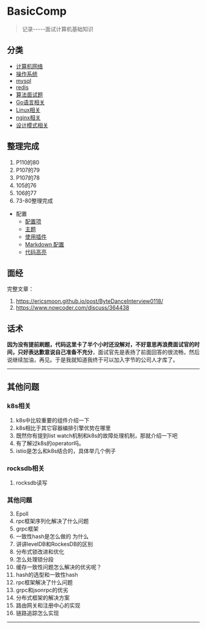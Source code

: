 # BasicComp
> 记录-----面试计算机基础知识

## 分类
<!-- docs/_sidebar.md -->
* [计算机网络](network/)
* [操作系统](os/)
* [mysql](mysql/)
* [redis](redis/)
* [算法面试题](algo/)
* [Go语言相关](go/)
* [Linux相关](Linux/)
* [nginx相关](nginx/)
* [设计模式相关](pattern/)

## 整理完成
1. P110的80
2. P107的79
3. P107的78
4. 105的76
5. 106的77
6. 73-80整理完成

* 配置
  * [配置项](zh-cn/configuration.md)
  * [主题](zh-cn/themes.md)
  * [使用插件](zh-cn/plugins.md)
  * [Markdown 配置](zh-cn/markdown.md)
  * [代码高亮](zh-cn/language-highlight.md)

## 面经
完整文章：
1. https://ericsmoon.github.io/post/ByteDanceInterview0118/
2. https://www.nowcoder.com/discuss/364438

## 话术

**因为没有提前刷题，代码这里卡了半个小时还没解对，不好意思再浪费面试官的时间，只好表达歉意说自己准备不充分**，面试官先是表扬了前面回答的很流畅，然后说继续加油，再见。于是我就知道我终于可以加入字节的公司人才库了。

--------
## 其他问题

### k8s相关
1. k8s中比较重要的组件介绍一下
2. k8s相比于其它容器编排引擎优势在哪里
3. 既然你有提到list watch机制和k8s的故障处理机制，那就介绍一下吧
4. 有了解过k8s的operator吗。
5. istio是怎么和k8s结合的，具体举几个例子


### rocksdb相关
1. rocksdb读写

### 其他问题
3. Epoll
4. rpc框架序列化解决了什么问题
5. grpc框架
6. 一致性hash是怎么做的 为什么
7. 讲讲levelDB和RockesDB的区别
8. 分布式锁改进和优化
9. 怎么处理锁分段
10. 缓存一致性问题怎么解决的优劣呢？
11. hash的选型和一致性hash
12. rpc框架解决了什么问题
13. grpc和jsonrpc的优劣
14. 分布式框架的解决方案
15. 路由网关和注册中心的实现
16. 链路追踪怎么实现

--------





